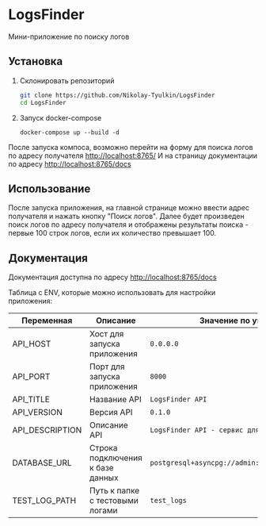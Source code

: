 # LogsFinder

Мини-приложение по поиску логов

## Установка

1. Склонировать репозиторий
   
   ```bash
   git clone https://github.com/Nikolay-Tyulkin/LogsFinder
   cd LogsFinder
   ```

2. Запуск docker-compose
   
   ```
   docker-compose up --build -d
   ```

После запуска компоса, возможно перейти на форму для поиска логов по адресу получателя
[http://localhost:8765/](http://localhost:8765/)
И на страницу документации по адресу
[http://localhost:8765/docs](http://localhost:8765/docs)

## Использование

После запуска приложения, на главной странице можно ввести адрес получателя и нажать кнопку "Поиск логов". 
Далее будет произведен поиск логов по адресу получателя и отображены результаты поиска - первые 100 строк логов, если их количество превышает 100.

## Документация

Документация доступна по адресу [http://localhost:8765/docs](http://localhost:8765/docs)


Таблица с ENV, которые можно использовать для настройки приложения:  

| **Переменная** | **Описание** | **Значение по умолчанию** |
| --- | --- | --- |
| API_HOST | Хост для запуска приложения | ```0.0.0.0``` |
| API_PORT | Порт для запуска приложения | ```8000``` |
| API_TITLE | Название API | ```LogsFinder API``` |
| API_VERSION | Версия API | ```0.1.0``` |
| API_DESCRIPTION | Описание API | ```LogsFinder API - сервис для поиска логов``` |
| DATABASE_URL | Строка подключения к базе данных | ```postgresql+asyncpg://admin:password@db/default_db``` |
| TEST_LOG_PATH | Путь к папке с тестовыми логами | ```test_logs``` |

